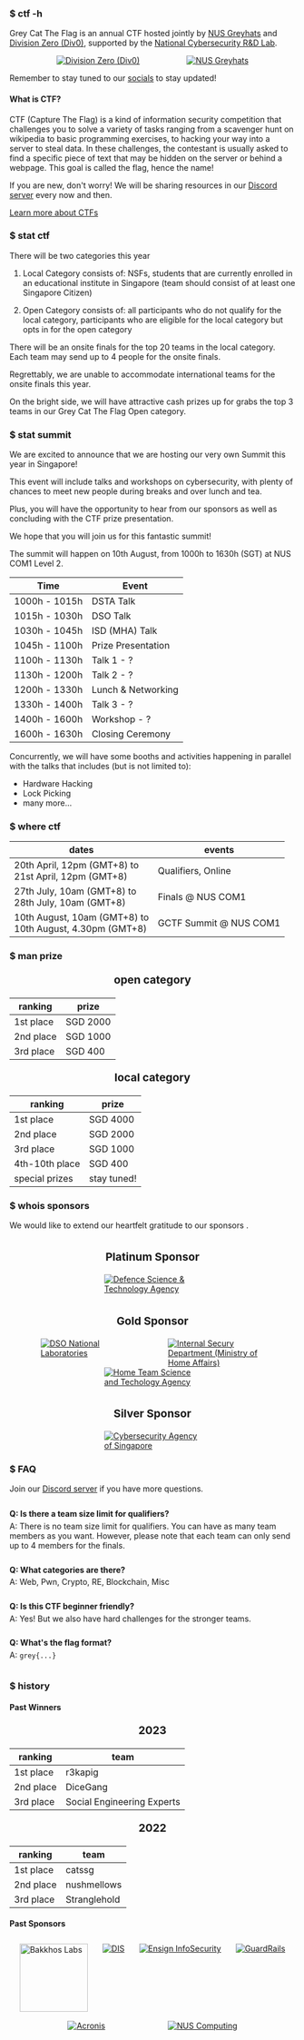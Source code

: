 ### $ ctf -h

Grey Cat The Flag is an annual CTF hosted jointly by [NUS Greyhats](https://nusgreyhats.org) and [Division Zero (Div0)](https://div0.sg), supported by the [National Cybersecurity R&D Lab](https://ncl.sg/).

<style>
.co-host-header {
    text-align: center;
    padding-top: 1rem;
    font-size: 1.2rem;
    font-weight: bold;
}

.co-host-logos-container {
    display: flex;
    flex-wrap: wrap;
    justify-content: space-evenly;
}

.co-host-logo-image {
    vertical-align: middle;
}

.co-host-logo-image img {
    display: block;
    max-width: 300px;
    margin: auto;
}
</style>
<div class="co-host-logos-container">
    <div class="co-host-logo-image">
        <a href="https://div0.sg/"><img alt="Division Zero (Div0)" src="/div0-logo.png"/></a>
    </div>
    <div class="co-host-logo-image">
        <a href="https://nusgreyhats.org/"><img alt="NUS Greyhats" src="/greyhats-logo.png"/></a>
    </div>
</div>


Remember to stay tuned to our [socials](https://linktr.ee/nus.greyhats) to stay updated!

#### What is CTF?

CTF (Capture The Flag) is a kind of information security competition that challenges you to solve a variety of tasks ranging from a scavenger hunt on wikipedia to basic programming exercises, to hacking your way into a server to steal data. In these challenges, the contestant is usually asked to find a specific piece of text that may be hidden on the server or behind a webpage. This goal is called the flag, hence the name!

If you are new, don't worry! We will be sharing resources in our [Discord server](https://discord.gg/d9wbXEP2wN) <i style="color: #738adb" class="fab fa-discord"></i> every now and then.

[Learn more about CTFs](https://dev.to/atan/what-is-ctf-and-how-to-get-started-3f04)

### $ stat ctf

There will be two categories this year

1. Local Category consists of: NSFs, students that are currently enrolled in an educational institute in Singapore (team should consist of at least one Singapore Citizen)

2. Open Category consists of: all participants who do not qualify for the local category, participants who are eligible for the local category but opts in for the open category

There will be an onsite finals for the top 20 teams in the local category. Each team may send up to 4 people for the onsite finals.

Regrettably, we are unable to accommodate international teams for the onsite finals this year.

On the bright side, we will have attractive cash prizes up for grabs the top 3 teams in our Grey Cat The Flag Open category.

### $ stat summit

We are excited to announce that we are hosting our very own Summit this year in Singapore! 

This event will include talks and workshops on cybersecurity, with plenty of chances to meet new people during breaks and over lunch and tea. 

Plus, you will have the opportunity to hear from our sponsors as well as concluding with the CTF prize presentation.

We hope that you will join us for this fantastic summit!

The summit will happen on 10th August, from 1000h to 1630h (SGT) at NUS COM1 Level 2.

| Time | Event |
| -- | -- |
| 1000h - 1015h | DSTA Talk |
| 1015h - 1030h | DSO Talk |
| 1030h - 1045h | ISD (MHA) Talk |
| 1045h - 1100h | Prize Presentation |
| 1100h - 1130h | Talk 1 - ? |
| 1130h - 1200h | Talk 2 - ? |
| 1200h - 1330h | Lunch & Networking |
| 1330h - 1400h | Talk 3 - ? |
| 1400h - 1600h | Workshop - ? |
| 1600h - 1630h | Closing Ceremony |

Concurrently, we will have some booths and activities happening in parallel with the talks that includes (but is not limited to):

- Hardware Hacking
- Lock Picking
- many more...

### $ where ctf

dates | events
-- | --
20th April, 12pm (GMT+8) to<br/>21st April, 12pm (GMT+8) | Qualifiers, Online
27th July, 10am (GMT+8) to<br/>28th July, 10am (GMT+8) | Finals @ NUS COM1
10th August, 10am (GMT+8) to<br/>10th August, 4.30pm (GMT+8) | GCTF Summit @ NUS COM1

### $ man prize
<style>
.category-header {
    text-align: center;
    font-size: 1.2rem;
    font-weight: bold;
}

.category-header + table {
    margin-top: 20px;
}
</style>

<p class="category-header">open category</p>

ranking | prize
-- | --
1st place | SGD 2000
2nd place | SGD 1000
3rd place | SGD 400

<p class="category-header">local category</p>

ranking | prize
-- | --
1st place | SGD 4000
2nd place | SGD 2000
3rd place | SGD 1000
4th-10th place | SGD 400
special prizes | stay tuned!

### $ whois sponsors

We would like to extend our heartfelt gratitude to our sponsors <i style="color: #ff0000" class="fa-solid fa-heart"></i>.

<style>
.sponsor-tier-header {
    text-align: center;
    padding-top: 1rem;
    font-size: 1.2rem;
    font-weight: bold;
}

.sponsor-logos-container {
    display: flex;
    flex-wrap: wrap;
    justify-content: space-evenly;
}

.sponsor-logo-image {
    vertical-align: middle;
}

.sponsor-logo-image img {
    max-width: 170px;
    margin: auto;
}
</style>

<p class="sponsor-tier-header"><i style="color: #E5E4E2" class="fa-solid fa-coins"></i> Platinum Sponsor</p>
<div class="sponsor-logos-container">
    <div class="sponsor-logo-image">
        <a href="https://www.dsta.gov.sg/"><img alt="Defence Science & Technology Agency" src="/dsta-logo.png"/></a>
    </div>
</div>

<p class="sponsor-tier-header"><i style="color: #E5E4E2" class="fa-solid fa-coins"></i> Gold Sponsor</p>
<div class="sponsor-logos-container">
    <div class="sponsor-logo-image">
        <a href="https://www.dso.org.sg/"><img alt="DSO National Laboratories" src="/dso-logo.png"/></a>
    </div>
    <div class="sponsor-logo-image">
        <a href="https://www.mha.gov.sg/isd"><img alt="Internal Secury Department (Ministry of Home Affairs)" src="/isd-logo.png"/></a>
    </div>
    <div class="sponsor-logo-image">
        <a href="https://www.htx.gov.sg/"><img alt="Home Team Science and Techology Agency" src="/htx-logo.png"/></a>
    </div>
</div>

<p class="sponsor-tier-header"><i style="color: #E5E4E2" class="fa-solid fa-coins"></i> Silver Sponsor</p>
<div class="sponsor-logos-container">
    <div class="sponsor-logo-image">
        <a href="https://www.csa.gov.sg/"><img alt="Cybersecurity Agency of Singapore" src="/csa-logo.png"/></a>
    </div>
</div>


### $ FAQ

Join our [Discord server](https://discord.gg/d9wbXEP2wN) <i style="color: #738adb" class="fab fa-discord"></i> if you have more questions.

<style>
.qna {
    padding-top: 0.5rem;
    padding-bottom: 0.5rem;
}

.qna p {
    margin-top: 0.3rem;
    margin-bottom: 0.3rem;
}
</style>

<div class="qna">
<p><strong>Q: Is there a team size limit for qualifiers?</strong></p>
<p>A: There is no team size limit for qualifiers. You can have as many team members as you want. However, please note that each team can only send up to 4 members for the finals.</p>
</div>

<div class="qna">
<p><strong>Q: What categories are there?</strong></p>
<p>A: Web, Pwn, Crypto, RE, Blockchain, Misc</p>
</div>

<div class="qna">
<p><strong>Q: Is this CTF beginner friendly?</strong></p>
<p>A: Yes! But we also have hard challenges for the stronger teams.</p>
</div>

<div class="qna">
<p><strong>Q: What's the flag format?</strong></p>
<p>A: <code>grey{...}</code></p>
</div>

### $ history

#### Past Winners
<style>
.past-year-header {
    text-align: center;
    font-size: 1.2rem;
    font-weight: bold;
}

.past-year-header + table {
    /* styles for the second element */
    margin-top: 20px;
}
</style>

<p class="past-year-header">2023</p>

ranking | team
-- | --
1st place | r3kapig
2nd place | DiceGang
3rd place | Social Engineering Experts


<p class="past-year-header">2022</p>

ranking | team
-- | --
1st place | catssg
2nd place | nushmellows
3rd place | Stranglehold

#### Past Sponsors
<style>
.past-sponsor-logos-container {
    display: flex;
    flex-wrap: wrap;
    justify-content: space-evenly;
}

.past-sponsor-logo-image {
    margin: 0.5rem;
    vertical-align: middle;
}

.past-sponsor-logo-image img {
    max-width: 200px;
    margin: auto;
}
</style>

<div class="past-sponsor-logos-container">
    <div class="past-sponsor-logo-image">
        <a href="https://www.bakkhoslabs.com/"><img alt="Bakkhos Labs" style='height: 120px;' src="/bakkhos-logo.png"/></a>
    </div>
    <div class="past-sponsor-logo-image">
        <a href="https://www.mindef.gov.sg/oms/dis/"><img alt="DIS" src="/dis-logo.png"/></a>
    </div>
    <div class="past-sponsor-logo-image">
        <a href="https://www.ensigninfosecurity.com/"><img alt="Ensign InfoSecurity" src="/ensign-logo.png"/></a>
    </div>
    <div class="past-sponsor-logo-image">
        <a href="https://www.guardrails.io/"><img alt="GuardRails" src="/guardrails-logo.svg"/></a>
    </div>
    <div class="past-sponsor-logo-image">
        <a href="https://www.acronis.com/"><img alt="Acronis" src="/acronis-logo.svg"/></a>
    </div>
    <div class="past-sponsor-logo-image">
        <a href="https://www.comp.nus.edu.sg/"><img alt="NUS Computing" src="/nus-computing-logo.png"/></a>
    </div>
</div>
